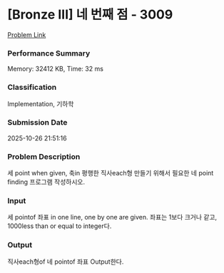 <!-- Official English translation (US) — human-reviewed -->
<!-- Original: README.md -->
<!-- Translation generated: 2025-10-26 16:46:49 UTC -->

# [Bronze III] 네 번째 점 - 3009 

[Problem Link](https://www.acmicpc.net/problem/3009) 

### Performance Summary

Memory: 32412 KB, Time: 32 ms

### Classification

Implementation, 기하학

### Submission Date

2025-10-26 21:51:16

### Problem Description

<p>세 point when given, 축in 평행한 직사each형 만들기 위해서 필요한 네  point finding 프로그램 작성하시오.</p>

### Input 

 <p>세 pointof 좌표 in one line, one by one are given. 좌표는 1보다 크거나 같고, 1000less than or equal to integer다.</p>

### Output 

 <p>직사each형of 네  pointof 좌표 Output한다.</p>

